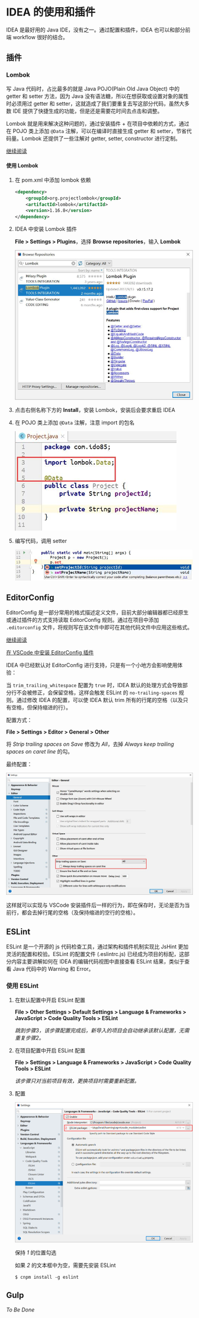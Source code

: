 # IDEA 的使用和插件

IDEA 是最好用的 Java IDE，没有之一。通过配置和插件，IDEA 也可以和部分前端 workflow 很好的结合。

## 插件

### Lombok

写 Java 代码时，占比最多的就是 Java POJO(Plain Old Java Object) 中的 getter 和 setter 方法，因为 Java 没有语法糖，所以在想获取或设置对象的属性时必须用过 getter 和 setter，这就造成了我们要重复去写这部分代码，虽然大多数 IDE 提供了快捷生成的功能，但是还是需要花时间去点击和调整。

Lombok 就是用来解决这种问题的，通过安装插件 + 在项目中依赖的方式，通过在 POJO 类上添加 `@Data` 注解，可以在编译时直接生成 getter 和 setter，节省代码量。Lombok 还提供了一些注解对 getter, setter, constructor 进行定制。

[继续阅读](https://projectlombok.org/features/all)

#### 使用 Lombok

1. 在 pom.xml 中添加 lombok 依赖

    ```xml
    <dependency>
        <groupId>org.projectlombok</groupId>
        <artifactId>lombok</artifactId>
        <version>1.16.8</version>
    </dependency>
    ```

1. IDEA 中安装 Lombok 插件

    **File > Settings > Plugins**，选择 **Browse repositories**，输入 **Lombok**

    ![搜索 Lombok](images/idea-plugins-lombok.jpg)

1. 点击右侧名称下方的 **Install**，安装 Lombok，安装后会要求重启 IDEA

1. 在 POJO 类上添加 `@Data` 注解，注意 import 的包名

    ![@Data 注解](images/lombok-atdata.jpg)

1. 编写代码，调用 setter

    ![lombok 生成了 setter](images/lombok-setter.jpg)

## EditorConfig

EditorConfig 是一部分常用的格式描述定义文件，目前大部分编辑器都已经原生或通过插件的方式支持读取 EditorConfig 规则。通过在项目中添加 `.editorconfig` 文件，将规则写在该文件中即可在其他代码文件中应用这些格式。

[继续阅读](http://editorconfig.org/)

[在 VSCode 中安装 EditorConfig 插件](https://85ido.github.io/setup.html#%E9%85%8D%E7%BD%AE)

IDEA 中已经默认对 EditorConfig 进行支持，只是有一个小地方会影响使用体验：

当 `trim_trailing_whitespace` 配置为 `true` 时，IDEA 默认的处理方式会导致部分行不会被修正，会保留空格，这样会触发 ESLint 的 `no-trailing-spaces` 规则。通过修改 IDEA 的配置，可以使 IDEA 默认 trim 所有的行尾的空格（以及只有空格，但保持缩进的行）。

配置方式：

**File > Settings > Editor > General > Other**

将 *Strip trailing spaces on Save* 修改为 *All*，去掉 *Always keep trailing spaces on caret line* 的勾。

最终配置：

![最终配置](images/trailing-spaces.jpg)

这样就可以实现与 VSCode 安装插件后一样的行为，即在保存时，无论是否为当前行，都会去掉行尾的空格（及保持缩进的空行的空格）。

## ESLint

ESLint 是一个开源的 js 代码检查工具，通过架构和插件机制实现比 JsHint 更加灵活的配置和校验。ESLint 的配置文件 (.eslintrc.js) 已经成为项目的标配，这部分内容主要讲解如何在 IDEA 的编辑代码视图中直接查看 ESLint 结果，类似于查看 Java 代码中的 Warning 和 Error。

### 使用 ESLint 

1. 在默认配置中开启 ESLint 配置

    **File > Other Settings > Default Settings > Language & Frameworks > JavaScript > Code Quality Tools > ESLint**

    *跳到步骤3，该步骤配置完成后，新导入的项目会自动继承该默认配置，无需重复步骤2。*

1. 在项目配置中开启 ESLint 配置

    **File > Settings > Language & Frameworks > JavaScript > Code Quality Tools > ESLint**

    *该步骤只对当前项目有效，更换项目时需要重新配置。*

1. 配置

    ![ESLint 配置](images/eslint-settings.png)

    保持 *1* 的位置勾选

    如果 *2* 的文本框中为空，需要先安装 ESLint

    ```shell
    $ cnpm install -g eslint
    ```

## Gulp

*To Be Done*
